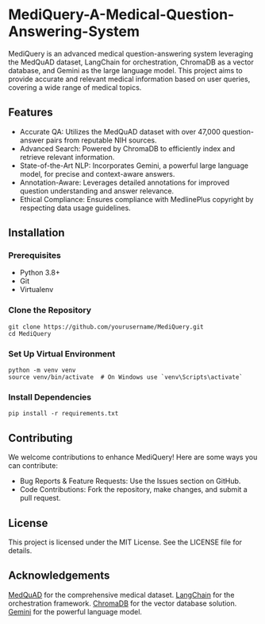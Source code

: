 # MediQuery-A-Medical-Question-Answering-System

MediQuery is an advanced medical question-answering system leveraging the MedQuAD dataset, LangChain for orchestration, ChromaDB as a vector database, and Gemini as the large language model. This project aims to provide accurate and relevant medical information based on user queries, covering a wide range of medical topics.

## Features
- Accurate QA: Utilizes the MedQuAD dataset with over 47,000 question-answer pairs from reputable NIH sources.
- Advanced Search: Powered by ChromaDB to efficiently index and retrieve relevant information.
- State-of-the-Art NLP: Incorporates Gemini, a powerful large language model, for precise and context-aware answers.
- Annotation-Aware: Leverages detailed annotations for improved question understanding and answer relevance.
- Ethical Compliance: Ensures compliance with MedlinePlus copyright by respecting data usage guidelines.

## Installation
### Prerequisites
- Python 3.8+
- Git
- Virtualenv

### Clone the Repository
```
git clone https://github.com/yourusername/MediQuery.git
cd MediQuery
```
### Set Up Virtual Environment
```
python -m venv venv
source venv/bin/activate  # On Windows use `venv\Scripts\activate`
```
### Install Dependencies
```
pip install -r requirements.txt
```

## Contributing
We welcome contributions to enhance MediQuery! Here are some ways you can contribute:

- Bug Reports & Feature Requests: Use the Issues section on GitHub.
- Code Contributions: Fork the repository, make changes, and submit a pull request.

## License
This project is licensed under the MIT License. See the LICENSE file for details.

## Acknowledgements
[MedQuAD](https://www.kaggle.com/datasets/gvaldenebro/cancer-q-and-a-dataset) for the comprehensive medical dataset.
[LangChain](https://www.langchain.com/) for the orchestration framework.
[ChromaDB](https://www.trychroma.com/) for the vector database solution.
[Gemini](https://gemini.google.com/) for the powerful language model.
